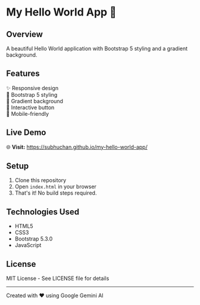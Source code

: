 # My Hello World App 🚀

## Overview
A beautiful Hello World application with Bootstrap 5 styling and a gradient background.

## Features
✨ Responsive design  
🎨 Bootstrap 5 styling  
🌈 Gradient background  
🔘 Interactive button  
📱 Mobile-friendly  

## Live Demo
🌐 **Visit:** https://subhuchan.github.io/my-hello-world-app/

## Setup
1. Clone this repository
2. Open `index.html` in your browser
3. That's it! No build steps required.

## Technologies Used
- HTML5
- CSS3
- Bootstrap 5.3.0
- JavaScript

## License
MIT License - See LICENSE file for details

---

Created with ❤️ using Google Gemini AI
